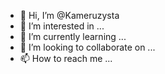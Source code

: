 - 👋 Hi, I’m @Kameruzysta
- 👀 I’m interested in ...
- 🌱 I’m currently learning ...
- 💞️ I’m looking to collaborate on ...
- 📫 How to reach me ...

<!---
Kameruzysta/Kameruzysta is a ✨ special ✨ repository because its `README.md` (this file) appears on your GitHub profile.
You can click the Preview link to take a look at your changes.
--->

